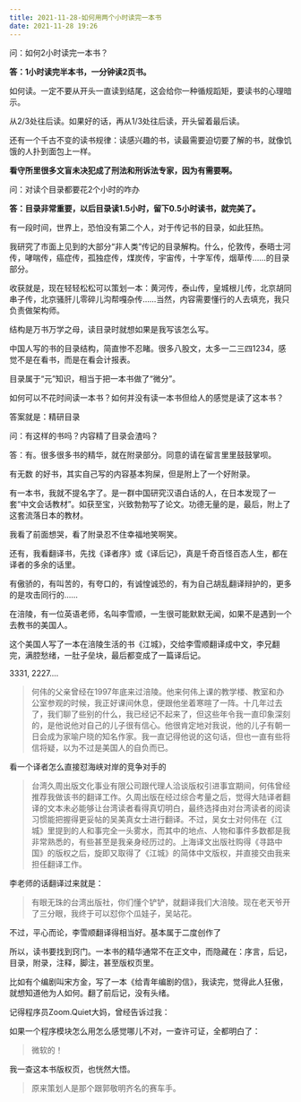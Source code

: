 ```yaml
---
title: 2021-11-28-如何用两个小时读完一本书
date: 2021-11-28 19:26
---
```


问：如何2小时读完一本书？

**答：1小时读完半本书，一分钟读2页书。**

如何读。一定不要从开头一直读到结尾，这会给你一种循规蹈矩，要读书的心理暗示。

从2/3处往后读。如果好的话，再从1/3处往后读，开头留着最后读。

还有一个千古不变的读书规律：读感兴趣的书，读最需要迫切要了解的书，就像饥饿的人扑到面包上一样。

**看守所里很多文盲未决犯成了刑法和刑诉法专家，因为有需要啊。**

问：对读个目录都要花2个小时的咋办

**答：目录非常重要，以后目录读1.5小时，留下0.5小时读书，就完美了。**

有一段时间，世界上，恐怕没有第二个人，对于传记书的目录，如此狂热。

我研究了市面上见到的大部分“非人类”传记的目录解构。什么，伦敦传，泰晤士河传，哮喘传，癌症传，孤独症传，煤炭传，宇宙传，十字军传，烟草传……的目录部分。

收获就是，现在轻轻松松可以策划一本：黄河传，泰山传，皇城根儿传，北京胡同串子传，北京骚肝儿零碎儿沟帮嘎杂传……当然，内容需要懂行的人去填充，我只负责做架构师。

结构是万书万学之母，读目录时就想如果是我写该怎么写。

中国人写的书的目录结构，简直惨不忍睹。很多八股文，太多一二三四1234，感觉不是在看书，而是在看会计报表。

目录属于“元”知识，相当于把一本书做了“微分”。

如何可以不花时间读一本书？如何并没有读一本书但给人的感觉是读了这本书？

答案就是：精研目录

问：有这样的书吗？内容精了目录会渣吗？

答：有。很多很多书的精华，就在附录部分。同意的请在留言里里鼓鼓掌呗。

有无数 的好书，其实自己写的内容基本狗屎，但是附上了一个好附录。

有一本书，我就不提名字了。是一群中国研究汉语白话的人，在日本发现了一套“中文会话教材”。如获至宝，兴致勃勃写了论文。功德无量的是，最后，附上了这套流落日本的教材。

我看了前面想哭，看了附录忍不住幸福地笑啊笑。

还有，我看翻译书，先找《译者序》或《译后记》，真是千奇百怪百态人生，都在译者的多余的话里。

有傲骄的，有叫苦的，有夸口的，有诚惶诚恐的，有为自己胡乱翻译辩护的，更多的是攻击同行的……

在涪陵，有一位英语老师，名叫李雪顺，一生很可能默默无闻，如果不是遇到一个去教书的美国人。

这个美国人写了一本在涪陵生活的书《江城》，交给李雪顺翻译成中文，李兄翻完，满腔愁绪，一肚子垒块，最后都变成了一篇译后记。

3331, 2227....

> 何伟的父亲曾经在1997年底来过涪陵。他来何伟上课的教学楼、教室和办公室参观的时候，我正好课间休息，便跟他坐着寒暄了一阵。十几年过去了，我们聊了些别的什么，我已经记不起来了，但这些年令我一直印象深刻的，是他说他对自己的儿子很有信心。他很肯定地对我说，他的儿子有朝一日会成为家喻户晓的知名作家。我一直记得他说的这句话，但也一直有些将信将疑，以为不过是美国人的自负而已。

看一个译者怎么直接怼海峡对岸的竞争对手的

> 台湾久周出版文化事业有限公司跟代理人洽谈版权引进事宜期间，何伟曾经推荐我做该书的翻译工作。久周出版在经过综合考量之后，觉得大陆译者翻译的文本未必能够让台湾读者看得真切明白，最终选择由对台湾读者的阅读习惯能把握得更妥帖的吴美真女士进行翻译。不过，吴女士对何伟在《江城》里提到的人和事完全一头雾水，而其中的地点、人物和事件多数都是我非常熟悉的，有些甚至是我亲身经历过的。上海译文出版社购得《寻路中国》的版权之后，旋即又取得了《江城》的简体中文版权，并直接交由我来担任翻译工作。

李老师的话翻译过来就是：

> 有眼无珠的台湾出版社，你们懂个铲铲，就翻译我们大涪陵。现在老天爷开了三分眼，我终于可以怼你个瓜娃子，吴站花。

不过，平心而论，李雪顺翻译得相当好。基本属于二度创作了

所以，读书要找到窍门。一本书的精华通常不在正文中，而隐藏在：序言，后记，目录，附录，注释，脚注，甚至版权页里。

比如有个编剧叫宋方金，写了一本《给青年编剧的信》，我读完，觉得此人狂傲，就想知道他为人如何。翻了前后记，没有头绪。

记得程序员Zoom.Quiet大妈，曾经告诉过我：

如果一个程序模块怎么用怎么感觉哪儿不对，一查许可证，全都明白了：

> 微软的！

我一查这本书版权页，也恍然大悟。

> 原来策划人是那个跟郭敬明齐名的赛车手。
